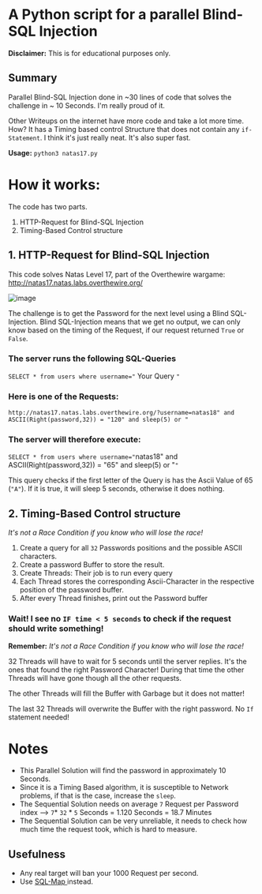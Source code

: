 # A Python script for a parallel Blind-SQL Injection 
**Disclaimer:** This is for educational purposes only.

## Summary
Parallel Blind-SQL Injection done in ~30 lines of code that solves the challenge in ~ 10 Seconds. I'm really proud of it.

Other Writeups on the internet have more code and take a lot more time. How? It has a Timing based control Structure that does not contain any `if-Statement`. I think it's just really neat. It's also super fast. 

**Usage:** `python3 natas17.py `

# How it works:
The code has two parts.
1. HTTP-Request for Blind-SQL Injection
2. Timing-Based Control structure
## 1. HTTP-Request for Blind-SQL Injection
This code solves Natas Level 17, part of the Overthewire wargame: http://natas17.natas.labs.overthewire.org/

![image](https://user-images.githubusercontent.com/90871590/153772920-b3a8f093-ec29-4e31-9d05-01c61206a513.png)

The challenge is to get the Password for the next level using a Blind SQL-Injection. Blind SQL-Injection means that we get no output, we can only know based on the timing of the Request, if our request returned `True` or `False`.

### The server runs the following SQL-Queries
`SELECT * from users where username="` Your Query `" `

### Here is one of the Requests:
`http://natas17.natas.labs.overthewire.org/?username=natas18" and ASCII(Right(password,32)) = "120" and sleep(5) or "`

### The server will therefore execute:
`SELECT * from users where username="`natas18" and ASCII(Right(password,32)) = "65" and sleep(5) or "`"`

This query checks if the first letter of the Query is has the Ascii Value of 65 (`"A"`). If it is true, it will sleep 5 seconds, otherwise it does nothing.

## 2. Timing-Based Control structure
_It's not a Race Condition if you know who will lose the race!_

1. Create a query for all `32` Passwords positions and the possible ASCII characters. 
2. Create a password Buffer to store the result.
3. Create Threads: Their job is to run every query
4. Each Thread stores the corresponding Ascii-Character in the respective position of the password buffer.
5. After every Thread finishes, print out the Password buffer

### Wait! I see no `IF time < 5 seconds` to check if the request should write something!
**Remember:** _It's not a Race Condition if you know who will lose the race!_

32 Threads will have to wait for 5 seconds until the server replies. It's the ones that found the right Password Character! 
During that time the other Threads will have gone though all the other requests. 

The other Threads will fill the Buffer with Garbage but it does not matter!

The last 32 Threads will overwrite the Buffer with the right password.
No `If` statement needed!

# Notes
* This Parallel Solution will find the password in approximately 10 Seconds.
* Since it is a Timing Based algorithm, it is susceptible to Network problems, if that is the case, increase the `sleep`. 
* The Sequential Solution needs on average `7` Request per Password index --> `7`* `32` * `5` Seconds = 1.120 Seconds = 18.7 Minutes
* The Sequential Solution can be very unreliable, it needs to check how much time the request took, which is hard to measure.

## Usefulness
* Any real target will ban your 1000 Request per second.
* Use <a href=https://sqlmap.org/>SQL-Map </a> instead.
